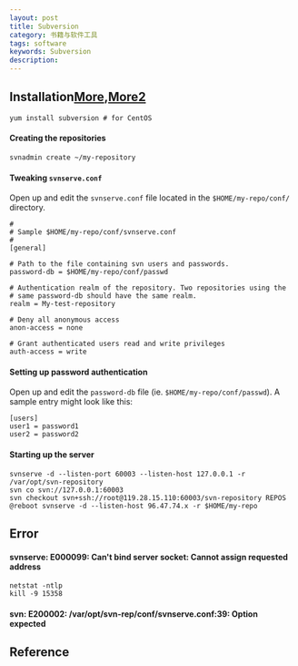 ```yaml
---
layout: post
title: Subversion
category: 书籍与软件工具
tags: software
keywords: Subversion
description: 
---
```



## Installation[More](https://github.com/linode/docs/blob/master/docs/development/version-control/manage-source-code-versions-with-subversion/index.md),[More2](https://www.csoft.net/docs/svnserve.html)

```
yum install subversion # for CentOS
```


#### Creating the repositories

```
svnadmin create ~/my-repository
```

#### Tweaking `svnserve.conf`

Open up and edit the `svnserve.conf` file located in the `$HOME/my-repo/conf/` directory.

```
#
# Sample $HOME/my-repo/conf/svnserve.conf
#
[general]

# Path to the file containing svn users and passwords.
password-db = $HOME/my-repo/conf/passwd

# Authentication realm of the repository. Two repositories using the
# same password-db should have the same realm.
realm = My-test-repository

# Deny all anonymous access
anon-access = none

# Grant authenticated users read and write privileges
auth-access = write
```

#### Setting up password authentication

Open up and edit the `password-db` file (ie. `$HOME/my-repo/conf/passwd`). A sample entry might look like this:

```
[users]
user1 = password1
user2 = password2
```

#### Starting up the server


```
svnserve -d --listen-port 60003 --listen-host 127.0.0.1 -r /var/opt/svn-repository
svn co svn://127.0.0.1:60003
svn checkout svn+ssh://root@119.28.15.110:60003/svn-repository REPOS
@reboot svnserve -d --listen-host 96.47.74.x -r $HOME/my-repo
```

## Error

#### svnserve: E000099: Can't bind server socket: Cannot assign requested address

```
netstat -ntlp
kill -9 15358
```

#### svn: E200002: /var/opt/svn-rep/conf/svnserve.conf:39: Option expected

## Reference
